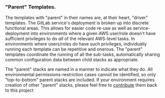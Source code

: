 ### "Parent" Templates.

The templates with "parent" in their names are, at their heart, "driver" templates. The GitLab service's deployment is broken up into discrete functional areas. This allows for easier code re-use as well as service-deployment into environments where a given AWS user/role doesn't have sufficient privileges to do _all_ of the relevant AWS-level tasks. In environments where users/roles _do_ have such privileges, individually running each template can be repetitive and onerous. The "parent" templates coordinate the running of all the sub-tasks, automatically sharing common configuration data between child stacks as appropriate.

The "parent" stacks are named in a manner to indicate what they do. All environmental permissions-restriction cases cannot be identified, so only "top-to-bottom" parent stacks are included. If your environment requires creation of other "parent" stacks, please feel free to [contribute](/.github/contributing.md) them back to this project
